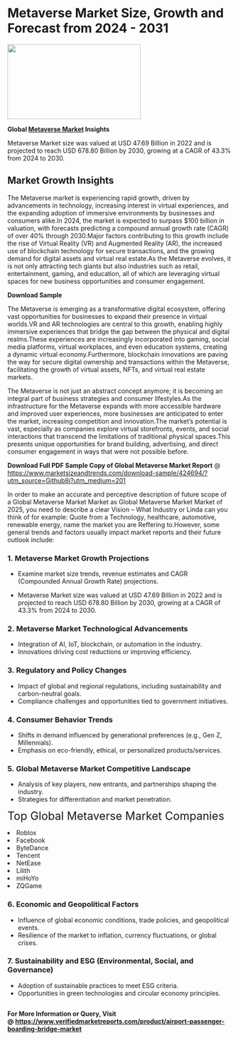<H1>Metaverse Market Size, Growth and Forecast from 2024 - 2031</H1><img class="aligncenter size-medium wp-image-584254" src="https://thirdeyenews.in/wp-content/uploads/2024/09/Global-Market-Research-300x168.jpeg" alt="" width="300" height="168" /><p><strong>Global&nbsp;<a href="https://www.marketsizeandtrends.com/download-sample/424694/?utm_source=Github8j?utm_medium=201">Metaverse Market</a> Insights</strong></p><p>Metaverse Market size was valued at USD 47.69 Billion in 2022 and is projected to reach USD 678.80 Billion by 2030, growing at a CAGR of 43.3% from 2024 to 2030.</p><p><h2>Market Growth Insights</h2> <p>The Metaverse market is experiencing rapid growth, driven by advancements in technology, increasing interest in virtual experiences, and the expanding adoption of immersive environments by businesses and consumers alike.In 2024, the market is expected to surpass $100 billion in valuation, with forecasts predicting a compound annual growth rate (CAGR) of over 40% through 2030.Major factors contributing to this growth include the rise of Virtual Reality (VR) and Augmented Reality (AR), the increased use of blockchain technology for secure transactions, and the growing demand for digital assets and virtual real estate.As the Metaverse evolves, it is not only attracting tech giants but also industries such as retail, entertainment, gaming, and education, all of which are leveraging virtual spaces for new business opportunities and consumer engagement.</p> <p><strong>Download Sample</strong></p> <p>The Metaverse is emerging as a transformative digital ecosystem, offering vast opportunities for businesses to expand their presence in virtual worlds.VR and AR technologies are central to this growth, enabling highly immersive experiences that bridge the gap between the physical and digital realms.These experiences are increasingly incorporated into gaming, social media platforms, virtual workplaces, and even education systems, creating a dynamic virtual economy.Furthermore, blockchain innovations are paving the way for secure digital ownership and transactions within the Metaverse, facilitating the growth of virtual assets, NFTs, and virtual real estate markets.</p> <p>The Metaverse is not just an abstract concept anymore; it is becoming an integral part of business strategies and consumer lifestyles.As the infrastructure for the Metaverse expands with more accessible hardware and improved user experiences, more businesses are anticipated to enter the market, increasing competition and innovation.The market’s potential is vast, especially as companies explore virtual storefronts, events, and social interactions that transcend the limitations of traditional physical spaces.This presents unique opportunities for brand building, advertising, and direct consumer engagement in ways that were not possible before.</p> <p><span class=""><strong>Download Full PDF Sample Copy of Global Metaverse Market Report</strong> @ <a href="https://www.marketsizeandtrends.com/download-sample/424694/?utm_source=Github8j?utm_medium=201" target="_blank">https://www.marketsizeandtrends.com/download-sample/424694/?utm_source=Github8j?utm_medium=201</a></span></p><p>In order to make an accurate and perceptive description of future scope of a Global&nbsp;Metaverse Market Market as Global&nbsp;Metaverse Market Market of 2025, you need to describe a clear Vision &ndash; What Industry or Linda can you think of for example: Quote from a Technology, healthcare, automotive, renewable energy, name the market you are Reffering to.However, some general trends and factors usually impact market reports and their future outlook include:</p><h3>1.&nbsp;<strong>Metaverse Market Growth Projections</strong></h3><ul><li>Examine market size trends, revenue estimates and CAGR (Compounded Annual Growth Rate) projections.</li><li><p>Metaverse Market size was valued at USD 47.69 Billion in 2022 and is projected to reach USD 678.80 Billion by 2030, growing at a CAGR of 43.3% from 2024 to 2030.</p></li></ul><h3>2.&nbsp;<strong>Metaverse Market Technological Advancements</strong></h3><ul><li>Integration of AI, IoT, blockchain, or automation in the industry.</li><li>Innovations driving cost reductions or improving efficiency.</li></ul><h3>3.&nbsp;<strong>Regulatory and Policy Changes</strong></h3><ul><li>Impact of global and regional regulations, including sustainability and carbon-neutral goals.</li><li>Compliance challenges and opportunities tied to government initiatives.</li></ul><h3>4.&nbsp;<strong>Consumer Behavior Trends</strong></h3><ul><li>Shifts in demand influenced by generational preferences (e.g., Gen Z, Millennials).</li><li>Emphasis on eco-friendly, ethical, or personalized products/services.</li></ul><h3>5.&nbsp;<strong>Global Metaverse Market Competitive Landscape</strong></h3><ul><li>Analysis of key players, new entrants, and partnerships shaping the industry.</li><li>Strategies for differentiation and market penetration.</li></ul><p data-pm-slice="1 1 []"><span style="color: inherit; font-family: inherit; font-size: 25px;">Top Global Metaverse Market Companies</span></p><div class="" data-test-id=""><p><li>Roblox</li><li> Facebook</li><li> ByteDance</li><li> Tencent</li><li> NetEase</li><li> Lilith</li><li> miHoYo</li><li> ZQGame</li></p></div><h3>6.&nbsp;<strong>Economic and Geopolitical Factors</strong></h3><ul><li>Influence of global economic conditions, trade policies, and geopolitical events.</li><li>Resilience of the market to inflation, currency fluctuations, or global crises.</li></ul><h3>7.&nbsp;<strong>Sustainability and ESG (Environmental, Social, and Governance)</strong></h3><ul><li>Adoption of sustainable practices to meet ESG criteria.</li><li>Opportunities in green technologies and circular economy principles.</li></ul><h2><strong style="font-size: 14px;">For More Information or Query, Visit @&nbsp;</strong><a style="background-color: #ffffff; font-size: 14px;" href="https://www.marketsizeandtrends.com/report/metaverse-market/" target="_blank">https://www.verifiedmarketreports.com/product/airport-passenger-boarding-bridge-market</a></h2>